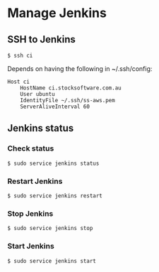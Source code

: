 # Manage Jenkins

## SSH to Jenkins

    $ ssh ci

Depends on having the following in ~/.ssh/config:

    Host ci
        HostName ci.stocksoftware.com.au
        User ubuntu
        IdentityFile ~/.ssh/ss-aws.pem
        ServerAliveInterval 60

## Jenkins status

### Check status

    $ sudo service jenkins status

### Restart Jenkins

    $ sudo service jenkins restart

### Stop Jenkins

    $ sudo service jenkins stop

### Start Jenkins

    $ sudo service jenkins start
